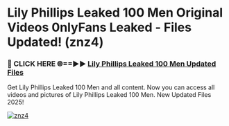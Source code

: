 # Lily Phillips Leaked 100 Men Original Videos 0nlyFans Leaked - Files Updated! (znz4)

<h3>🔴 CLICK HERE 🌐==►► <a href="https://tinyurl.com/3hn5wdd3" rel="nofollow">Lily Phillips Leaked 100 Men Updated Files</a></h3>

Get Lily Phillips Leaked 100 Men and all content. Now you can access all videos and pictures of Lily Phillips Leaked 100 Men. New Updated Files 2025!

[![znz4](https://i.imgur.com/4HnBqBT.gif)](https://tinyurl.com/3hn5wdd3)
